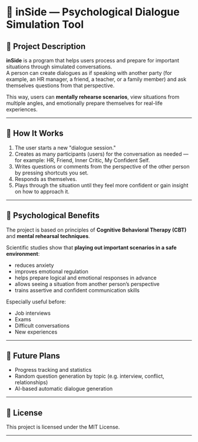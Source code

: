 ﻿# 📱 inSide — Psychological Dialogue Simulation Tool

## 📖 Project Description

**inSide** is a program that helps users process and prepare for important situations through simulated conversations.  
A person can create dialogues as if speaking with another party (for example, an HR manager, a friend, a teacher, or a family member) and ask themselves questions from that perspective.

This way, users can **mentally rehearse scenarios**, view situations from multiple angles, and emotionally prepare themselves for real-life experiences.

---

## 📌 How It Works

1. The user starts a new "dialogue session."
2. Creates as many participants (users) for the conversation as needed — for example: HR, Friend, Inner Critic, My Confident Self.
3. Writes questions or comments from the perspective of the other person by pressing shortcuts you set.
4. Responds as themselves.
5. Plays through the situation until they feel more confident or gain insight on how to approach it.

---

## 🧠 Psychological Benefits

The project is based on principles of **Cognitive Behavioral Therapy (CBT)** and **mental rehearsal techniques**.

Scientific studies show that **playing out important scenarios in a safe environment**:
- reduces anxiety
- improves emotional regulation
- helps prepare logical and emotional responses in advance
- allows seeing a situation from another person’s perspective
- trains assertive and confident communication skills

Especially useful before:
- Job interviews  
- Exams  
- Difficult conversations  
- New experiences  

---

## 🚀 Future Plans

- Progress tracking and statistics
- Random question generation by topic (e.g. interview, conflict, relationships)
- AI-based automatic dialogue generation

---

## 📃 License

This project is licensed under the MIT License.

---

